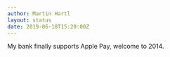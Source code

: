 ```yaml
---
author: Martin Hartl
layout: status
date: 2019-06-18T15:20:00Z
---
```

My bank finally supports Apple Pay, welcome to 2014.